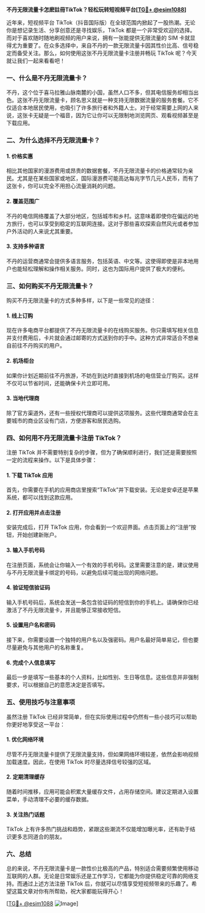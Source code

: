 **不丹无限流量卡怎麽註冊TikTok？轻松玩转短视频平台[[TG💪+ @esim1088](https://t.me/s/esim1088)]**

近年来，短视频平台 TikTok（抖音国际版）在全球范围内掀起了一股热潮。无论你是想记录生活、分享创意还是寻找娱乐，TikTok 都是一个非常受欢迎的选择。而对于喜欢随时随地刷视频的用户来说，拥有一张能提供无限流量的 SIM 卡就显得尤为重要了。在众多选择中，来自不丹的一款无限流量卡因其性价比高、信号稳定而备受关注。那么，如何使用这张不丹无限流量卡注册并畅玩 TikTok 呢？今天就让我们一起来看看吧！

### 一、什么是不丹无限流量卡？

不丹，这个位于喜马拉雅山脉南麓的小国，虽然人口不多，但其电信服务却相当出色。这张不丹无限流量卡，顾名思义就是一种支持无限数据流量的服务套餐。它不仅适合本地居民使用，也吸引了许多旅行者和外籍人士。对于经常需要上网的人来说，这张卡无疑是一个福音，因为它让你可以无限制地浏览网页、观看视频甚至是下载应用。

### 二、为什么选择不丹无限流量卡？

#### 1. **价格实惠**
相比其他国家的漫游费用或昂贵的数据套餐，不丹无限流量卡的价格通常较为亲民。尤其是在某些国家或地区，国际漫游费可能高达每兆字节几元人民币，而有了这张卡，你可以完全不用担心流量消耗的问题。

#### 2. **覆盖范围广**
不丹的电信网络覆盖了大部分地区，包括城市和乡村。这意味着即使你在偏远的地方旅行，也可以享受到稳定的互联网连接。这对于那些喜欢探索自然风光或者参加户外活动的人来说尤其重要。

#### 3. **支持多种语言**
不丹的运营商通常会提供多语言服务，包括英语、中文等。这使得即使是非本地用户也能轻松理解和操作相关服务。同时，这也为国际用户提供了极大的便利。

### 三、如何购买不丹无限流量卡？

购买不丹无限流量卡的方式多种多样，以下是一些常见的途径：

#### 1. **线上订购**
现在许多电商平台都提供了不丹无限流量卡的在线购买服务。你只需填写相关信息并支付费用后，卡片就会通过邮寄的方式送到你的手中。这种方式非常适合不想亲自前往不丹购买的用户。

#### 2. **机场柜台**
如果你计划近期前往不丹旅游，不妨在到达时直接到机场的电信营业厅购买。这样不仅可以节省时间，还能确保卡片立即可用。

#### 3. **当地代理商**
除了官方渠道外，还有一些授权代理商可以提供这项服务。这些代理商通常会在主要城市的商业区设有门店，方便游客和居民选购。

### 四、如何用不丹无限流量卡注册 TikTok？

注册 TikTok 并不需要特别复杂的步骤，但为了确保顺利进行，我们还是需要按照一定的流程来操作。以下是具体步骤：

#### 1. **下载 TikTok 应用**
首先，你需要在手机的应用商店里搜索“TikTok”并下载安装。无论是安卓还是苹果系统，都可以找到这款应用。

#### 2. **打开应用并点击注册**
安装完成后，打开 TikTok 应用，你会看到一个欢迎界面。点击页面上的“注册”按钮，开始创建新账户。

#### 3. **输入手机号码**
在注册页面，系统会让你输入一个有效的手机号码。这里需要注意的是，建议使用与不丹无限流量卡绑定的号码，以避免后续可能出现的网络问题。

#### 4. **验证短信验证码**
输入手机号码后，系统会发送一条包含验证码的短信到你的手机上。请确保你已经激活了不丹无限流量卡，并且能够正常接收短信。

#### 5. **设置用户名和密码**
接下来，你需要设置一个独特的用户名以及强密码。用户名最好简单易记，但也要尽量避免与其他用户的名称重复。

#### 6. **完成个人信息填写**
最后一步是填写一些基本的个人资料，比如性别、生日等信息。这些信息并非强制要求，可以根据自己的意愿决定是否填写。

### 五、使用技巧与注意事项

虽然注册 TikTok 已经非常简单，但在实际使用过程中仍然有一些小技巧可以帮助你更好地享受这一平台：

#### 1. **优化网络环境**
尽管不丹无限流量卡提供了无限流量支持，但如果网络环境较差，依然会影响视频加载速度。因此，在使用 TikTok 时尽量选择信号较强的区域。

#### 2. **定期清理缓存**
随着时间推移，应用可能会积累大量缓存文件，占用存储空间。建议定期进入设置菜单，手动清理不必要的缓存数据。

#### 3. **关注热门话题**
TikTok 上有许多热门挑战和趋势，紧跟这些潮流不仅能增加曝光率，还有助于结识更多志同道合的朋友。

### 六、总结

总的来说，不丹无限流量卡是一款性价比极高的产品，特别适合需要频繁使用移动互联网的人群。无论是日常娱乐还是工作学习，它都能为你提供稳定可靠的网络支持。而通过上述方法注册 TikTok 后，你就可以尽情享受短视频带来的乐趣了。希望这篇文章对你有所帮助，祝大家都能玩得开心！

[[TG💪+ @esim1088](https://t.me/s/esim1088) ![Image](https://i.postimg.cc/4NQfJmqS/Snipaste-2025-05-13-00-14-12.png)]